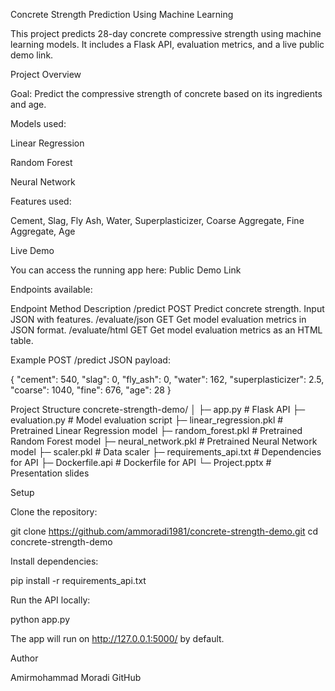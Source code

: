 Concrete Strength Prediction Using Machine Learning

This project predicts 28-day concrete compressive strength using machine learning models. It includes a Flask API, evaluation metrics, and a live public demo link.

Project Overview

Goal: Predict the compressive strength of concrete based on its ingredients and age.

Models used:

Linear Regression

Random Forest

Neural Network

Features used:

Cement, Slag, Fly Ash, Water, Superplasticizer, Coarse Aggregate, Fine Aggregate, Age

Live Demo

You can access the running app here:
Public Demo Link

Endpoints available:

Endpoint	Method	Description
/predict	POST	Predict concrete strength. Input JSON with features.
/evaluate/json	GET	Get model evaluation metrics in JSON format.
/evaluate/html	GET	Get model evaluation metrics as an HTML table.

Example POST /predict JSON payload:

{
  "cement": 540,
  "slag": 0,
  "fly_ash": 0,
  "water": 162,
  "superplasticizer": 2.5,
  "coarse": 1040,
  "fine": 676,
  "age": 28
}

Project Structure
concrete-strength-demo/
│
├─ app.py                  # Flask API
├─ evaluation.py           # Model evaluation script
├─ linear_regression.pkl   # Pretrained Linear Regression model
├─ random_forest.pkl       # Pretrained Random Forest model
├─ neural_network.pkl      # Pretrained Neural Network model
├─ scaler.pkl              # Data scaler
├─ requirements_api.txt    # Dependencies for API
├─ Dockerfile.api          # Dockerfile for API
└─ Project.pptx            # Presentation slides

Setup

Clone the repository:

git clone https://github.com/ammoradi1981/concrete-strength-demo.git
cd concrete-strength-demo


Install dependencies:

pip install -r requirements_api.txt


Run the API locally:

python app.py


The app will run on http://127.0.0.1:5000/ by default.

Author

Amirmohammad Moradi
GitHub
